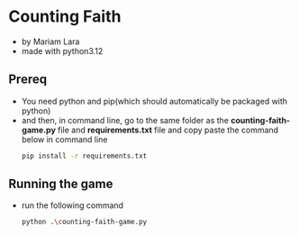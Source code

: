 # Counting Faith
- by Mariam Lara
- made with python3.12

## Prereq
- You need python and pip(which should automatically be packaged with python)
- and then, in command line, go to the same folder as the **counting-faith-game.py** file and **requirements.txt** file and copy paste the command below in command line
    ```sh
    pip install -r requirements.txt
    ```
## Running the game
- run the following command 
    ```sh
    python .\counting-faith-game.py
    ```
